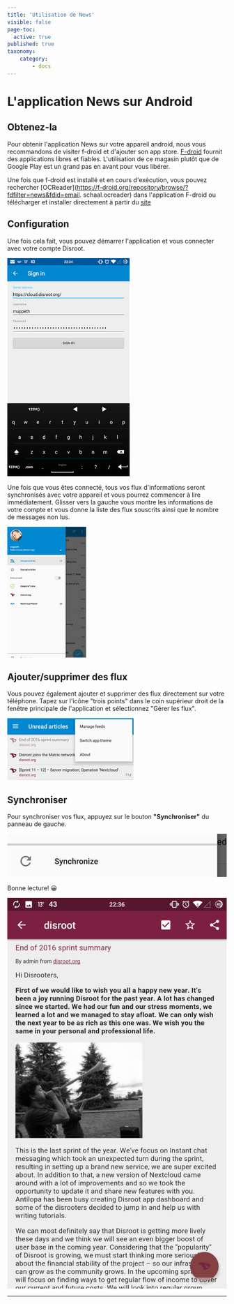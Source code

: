 ```yaml
---
title: 'Utilisation de News'
visible: false
page-toc:
  active: true
published: true
taxonomy:
    category:
        - docs
---
```



# L'application News sur Android

## Obtenez-la
Pour obtenir l'application News sur votre appareil android, nous vous recommandons de visiter f-droid et d'ajouter son app store. [F-droid](https://f-droid.org/) fournit des applications libres et fiables. L'utilisation de ce magasin plutôt que de Google Play est un grand pas en avant pour vous libérer.

Une fois que f-droid est installé et en cours d'exécution, vous pouvez rechercher [OCReader](https://f-droid.org/repository/browse/?fdfilter=news&fdid=email. schaal.ocreader) dans l'application F-droid ou télécharger et installer directement à partir du [site](https://f-droid.org/repository/browse/?fdfilter=news&fdid=email.schaal.ocreader)

## Configuration
Une fois cela fait, vous pouvez démarrer l'application et vous connecter avec votre compte Disroot.

![](en/nextcloud_news1.png)

Une fois que vous êtes connecté, tous vos flux d'informations seront synchronisés avec votre appareil et vous pourrez commencer à lire immédiatement.
Glisser vers la gauche vous montre les informations de votre compte et vous donne la liste des flux souscrits ainsi que le nombre de messages non lus.

![](en/nextcloud_news2.png)

## Ajouter/supprimer des flux
Vous pouvez également ajouter et supprimer des flux directement sur votre téléphone. Tapez sur l'icône "trois points" dans le coin supérieur droit de la fenêtre principale de l'application et sélectionnez "Gérer les flux".

![](en/nextcloud_news3.png)

## Synchroniser
Pour synchroniser vos flux, appuyez sur le bouton **"Synchroniser"** du panneau de gauche.

![](en/nextcloud_news4.png)

Bonne lecture! :grinning:

![](en/nextcloud_news5.png)


----------

